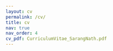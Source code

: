 ```yaml
---
layout: cv
permalink: /cv/
title: cv
nav: true
nav_order: 4
cv_pdf: CurriculumVitae_SarangNath.pdf
---
```

